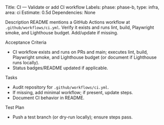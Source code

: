 Title: CI — Validate or add CI workflow
Labels: phase: phase-b, type: infra, area: ci
Estimate: 0.5d
Dependencies: None

Description
README mentions a GitHub Actions workflow at `.github/workflows/ci.yml`. Verify it exists and runs lint, build, Playwright smoke, and Lighthouse budget. Add/update if missing.

Acceptance Criteria
- CI workflow exists and runs on PRs and main; executes lint, build, Playwright smoke, and Lighthouse budget (or document if Lighthouse runs locally).
- Status badges/README updated if applicable.

Tasks
- Audit repository for `.github/workflows/ci.yml`.
- If missing, add minimal workflow; if present, update steps.
- Document CI behavior in README.

Test Plan
- Push a test branch (or dry-run locally); ensure steps pass.

